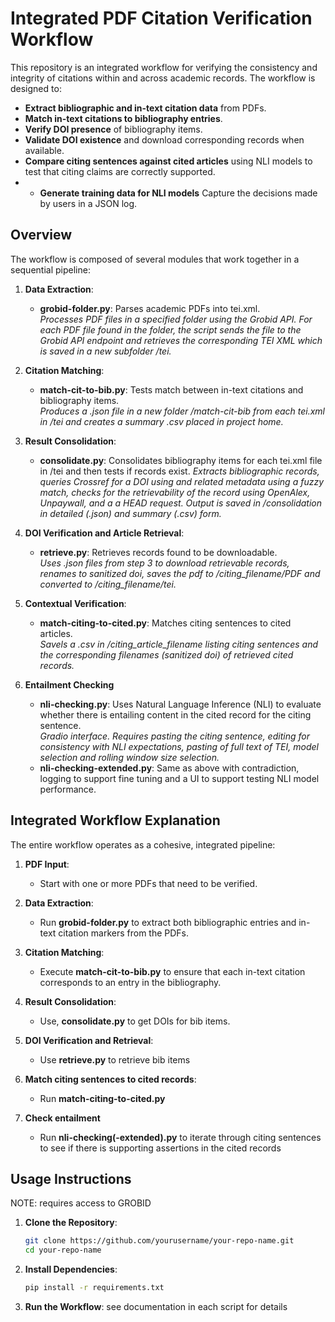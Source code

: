 # Integrated PDF Citation Verification Workflow

This repository is an integrated workflow for verifying the consistency and integrity of citations within and across academic records. The workflow is designed to:

- **Extract bibliographic and in-text citation data** from PDFs.
- **Match in-text citations to bibliography entries**.
- **Verify DOI presence** of bibliography items.
- **Validate DOI existence** and download corresponding records when available.
- **Compare citing sentences against cited articles** using NLI models to test that citing claims are correctly supported.
- - **Generate training data for NLI models** Capture the decisions made by users in a JSON log.

## Overview

The workflow is composed of several modules that work together in a sequential pipeline:

1. **Data Extraction**:  
   - **grobid-folder.py**: Parses academic PDFs into tei.xml.  
     *Processes PDF files in a specified folder using the Grobid API. For each PDF file found in the folder, the script sends the file to the Grobid API endpoint and retrieves the corresponding TEI XML which is saved in a new subfolder  /tei.*

2. **Citation Matching**:  
   - **match-cit-to-bib.py**: Tests match between in-text citations and bibliography items.  
     *Produces a .json file in a new folder /match-cit-bib from each tei.xml in /tei and creates a summary .csv placed in project home.*

3. **Result Consolidation**:  
   - **consolidate.py**: Consolidates bibliography items for each tei.xml file in /tei and then tests if records exist. 
     *Extracts bibliographic records, queries Crossref for a DOI using and related metadata using a fuzzy match, checks for the retrievability of the record using OpenAlex, Unpaywall, and a a HEAD request. Output is saved in /consolidation in detailed (.json) and summary (.csv) form.*

4. **DOI Verification and Article Retrieval**:  
   - **retrieve.py**: Retrieves records found to be downloadable.  
     *Uses .json files from step 3 to download retrievable records, renames to sanitized doi, saves the pdf to /citing_filename/PDF and converted to /citing_filename/tei.*

5. **Contextual Verification**:  
   - **match-citing-to-cited.py**: Matches citing sentences to cited articles.  
     *Savels a .csv in /citing_article_filename listing citing sentences and the corresponding filenames (sanitized doi) of retrieved cited records.*

6. **Entailment Checking**
   - **nli-checking.py**: Uses Natural Language Inference (NLI) to evaluate whether there is entailing content in the cited record for the citing sentence.   
     *Gradio interface. Requires pasting the citing sentence, editing for consistency with NLI expectations, pasting of full text of TEI, model selection and rolling window size selection.*
   - **nli-checking-extended.py**: Same as above with contradiction, logging to support fine tuning and a UI to support testing NLI model performance.


## Integrated Workflow Explanation

The entire workflow operates as a cohesive, integrated pipeline:

1. **PDF Input**:  
   - Start with one or more PDFs that need to be verified.

2. **Data Extraction**:  
   - Run **grobid-folder.py** to extract both bibliographic entries and in-text citation markers from the PDFs.

3. **Citation Matching**:  
   - Execute **match-cit-to-bib.py** to ensure that each in-text citation corresponds to an entry in the bibliography.

4. **Result Consolidation**:  
   - Use, **consolidate.py** to get DOIs for bib items.

5. **DOI Verification and Retrieval**:  
   - Use **retrieve.py** to retrieve bib items

6. **Match citing sentences to cited records**:  
   - Run **match-citing-to-cited.py**
  
7. **Check entailment**
   - Run **nli-checking(-extended).py** to iterate through citing sentences to see if there is supporting assertions in the cited records 


## Usage Instructions

NOTE: requires access to GROBID

1. **Clone the Repository**:
    ```bash
    git clone https://github.com/yourusername/your-repo-name.git
    cd your-repo-name
    ```

2. **Install Dependencies**:  
    ```bash
    pip install -r requirements.txt
    ```

4. **Run the Workflow**:
   see documentation in each script for details  

